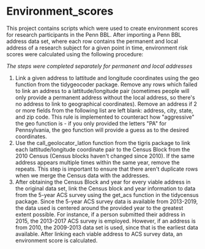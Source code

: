 # Environment_scores

This project contains scripts which were used to create environment scores for research participants in the Penn BBL. After importing a Penn BBL address data set, where each row contains the permanent and local address of a research subject for a given point in time, environment risk scores were calculated using the following procedure: 

*The steps were completed separately for permanent and local addresses*

1. Link a given address to lattitude and longitude coordinates using the geo function from the tidygeocoder package. Remove any rows which failed to link an address to a lattitude/longitude pair (sometimes people will only provide a permanent address without the local address, so there's no address to link to geographical coordinates). Remove an address if 2 or more fields from the following list are left blank: address, city, state, and zip code. This rule is implemented to counteract how "aggressive" the geo function is - if you only provided the letters "PA" for Pennsylvania, the geo function will provide a guess as to the desired coordinates. 
2. Use the call_geolocator_latlon function from the tigris package to link each lattitude/longitude coordinate pair to the Census Block from the 2010 Census (Census blocks haven't changed since 2010). If the same address appears multiple times within the same year, remove the repeats. This step is important to ensure that there aren't duplicate rows when we merge the Census data with the addresses. 
3. After obtaining the Census Block and year for every viable address in the original data set, link the Census block and year information to data from the 5-year ACS survey using the get_acs function in the tidycensus package. Since the 5-year ACS survey data is available from 2013-2019, the data used is centered around the provided year to the greatest extent possible. For instance, if a person submitted their address in 2015, the 2013-2017 ACS survey is employed. However, if an address is from 2010, the 2009-2013 data set is used, since that is the earliest data available. After linking each viable address to ACS survey data, an environment score is calculated. 
